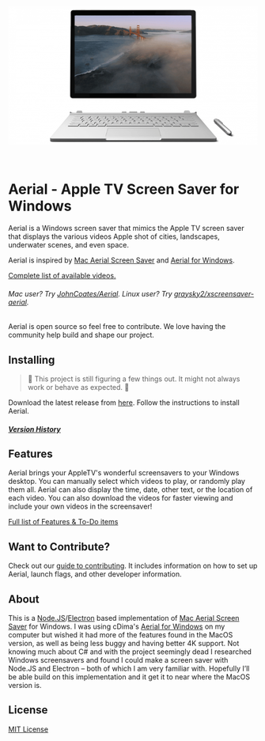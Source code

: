 <p align="center">  
    <img alt="" src="/images/surface_preview.gif" />
</p>
<p align="center">
    <img alt="" src="https://img.shields.io/badge/platform-Windows-blue?style=flat-square" />
    <img alt="" src="https://img.shields.io/github/last-commit/OrangeJedi/Aerial?style=flat-square" />
    <img alt="" src="https://img.shields.io/github/v/release/OrangeJedi/Aerial?style=flat-square" />
    <img alt="" src="https://img.shields.io/github/downloads/OrangeJedi/Aerial/total?style=flat-square" />
</p>

# Aerial - Apple TV Screen Saver for Windows
 
Aerial is a Windows screen saver that mimics the Apple TV screen saver that displays the various videos Apple shot of cities, landscapes, underwater scenes, and even space.

Aerial is inspired by [Mac Aerial Screen Saver](https://github.com/JohnCoates/Aerial) and [Aerial for Windows](https://github.com/cDima/Aerial).

[Complete list of available videos.](https://docs.google.com/spreadsheets/d/1bboTohF06r-fafrImTExAPqM9m6h2m2lgJyAkQuYVJI/edit#gid=1684411812)

###### Mac user? Try [JohnCoates/Aerial](https://github.com/JohnCoates/Aerial). Linux user? Try [graysky2/xscreensaver-aerial](https://github.com/graysky2/xscreensaver-aerial/).

Aerial is open source so feel free to contribute. We love having the community help build and shape our project.

## Installing
>🚧 This project is still figuring a few things out. It might not always work or behave as expected. 🚧

Download the latest release from [here](https://github.com/OrangeJedi/Aerial/releases). Follow the instructions to install Aerial.

##### [Version History](https://github.com/OrangeJedi/Aerial/wiki/Version-History)

## Features
Aerial brings your AppleTV's wonderful screensavers to your Windows desktop. You can manually select which videos to play, or randomly play them all. Aerial can also display the time, date, other text, or the location of each video. You can also download the videos for faster viewing and include your own videos in the screensaver!

[Full list of Features & To-Do items](https://github.com/OrangeJedi/Aerial/wiki/Features-&-To-Do-List)

## Want to Contribute?

Check out our [guide to contributing](https://github.com/OrangeJedi/Aerial/wiki/Contributing-Guide). It includes information on how to set up Aerial, launch flags, and other developer information.

## About
This is a [Node.JS](https://nodejs.org)/[Electron](https://www.electronjs.org/) based implementation of [Mac Aerial Screen Saver](https://github.com/JohnCoates/Aerial) for Windows. I was using cDima's [Aerial for Windows](https://github.com/cDima/Aerial) on my computer but wished it had more of the features found in the MacOS version, as well as being less buggy and having better 4K support. Not knowing much about C# and with the project seemingly dead I researched Windows screensavers and found I could make a screen saver with Node.JS and Electron – both of which I am very familiar with. Hopefully I’ll be able build on this implementation and it get it to near where the MacOS version is.

## License
[MIT License](https://github.com/OrangeJedi/Aerial/blob/master/LICENSE)
